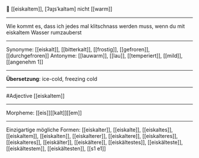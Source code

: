 🥶 [[eiskaltem]], [ʔaɪ̯sˈkaltəm]
nicht [[warm]]

---
Wie kommt es, dass ich jedes mal klitschnass werden muss, wenn du mit eiskaltem Wasser rumzauberst 

---
Synonyme: [[eiskalt]], [[bitterkalt]], [[frostig]], [[gefroren]], [[durchgefroren]]
Antonyme: [[lauwarm]], [[lau]], [[temperiert]], [[mild]], [[angenehm 1]]

---
**Übersetzung**: 
ice-cold, freezing cold

---
#Adjective [[eiskaltem]]

---
Morpheme:
[[eis]][[kalt]][[em]]

---


Einzigartige mögliche Formen: 
[[eiskalter]], [[eiskalte]], [[eiskaltes]], [[eiskaltem]], [[eiskalten]], [[eiskalterer]], [[eiskaltere]], [[eiskalteres]], [[eiskalteres]], [[eiskälter]], [[eiskältere]], [[eiskältestes]], [[eiskälteste]], [[eiskältestem]], [[eiskältesten]], [[s1 e1]]
